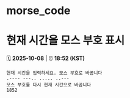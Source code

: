 # morse_code
# 현재 시간을 모스 부호 표시
<!-- MORSE_TIME_START -->
🗓️ **2025-10-08** | ⏰ **18:52 (KST)**

```
현재 시간을 입력하세요. 모스 부호로 바꿉니다
.---- ---.. ..... ..---
모스 부호를 다시 현재 시간으로 바꿉니다
1852
```
<!-- MORSE_TIME_END -->
